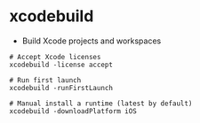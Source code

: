 # xcodebuild

- Build Xcode projects and workspaces

```shell
# Accept Xcode licenses
xcodebuild -license accept

# Run first launch
xcodebuild -runFirstLaunch

# Manual install a runtime (latest by default)
xcodebuild -downloadPlatform iOS
```

